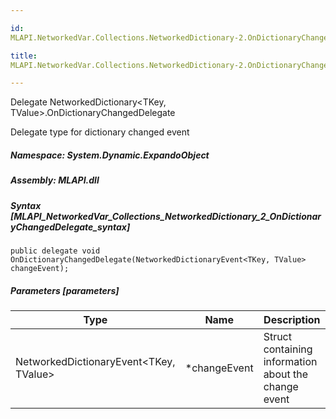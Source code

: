 ```yaml
---

id:
MLAPI.NetworkedVar.Collections.NetworkedDictionary-2.OnDictionaryChangedDelegate

title:
MLAPI.NetworkedVar.Collections.NetworkedDictionary-2.OnDictionaryChangedDelegate

---
```


Delegate NetworkedDictionary\<TKey, TValue\>.OnDictionaryChangedDelegate

<div class="markdown level0 summary" markdown="1">

Delegate type for dictionary changed event

</div>

<div class="markdown level0 conceptual" markdown="1">

</div>

##### **Namespace**: System.Dynamic.ExpandoObject

##### **Assembly**: MLAPI.dll

##### Syntax [MLAPI_NetworkedVar_Collections_NetworkedDictionary_2_OnDictionaryChangedDelegate_syntax]

    public delegate void OnDictionaryChangedDelegate(NetworkedDictionaryEvent<TKey, TValue> changeEvent);

##### Parameters [parameters]

| Type                                     | Name          | Description                                          |
|------------------------------------------|---------------|------------------------------------------------------|
| NetworkedDictionaryEvent\<TKey, TValue\> | \*changeEvent | Struct containing information about the change event |
